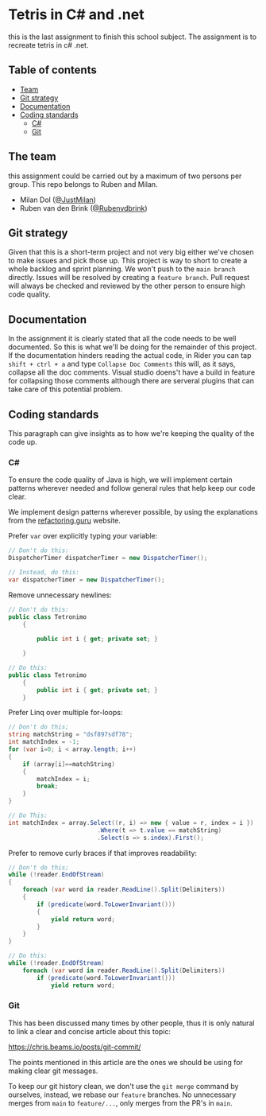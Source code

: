 # Tetris in C# and .net

this is the last assignment to finish this school subject.
The assignment is to recreate tetris in c# .net. 

## Table of contents

- [Team](#Team)
- [Git strategy](#git-strategy)
- [Documentation](#documentation)
- [Coding standards](#coding-standards)
    - [C#](#C#)
    - [Git](#git)


## The team

this assignment could be carried out by a maximum of two persons per group.
This repo belongs to Ruben and Milan.

- Milan Dol ([@JustMilan](https://github.com/JustMilan))
- Ruben van den Brink ([@Rubenvdbrink](https://github.com/Rubenvdbrink))

## Git strategy

Given that this is a short-term project and not very big either we've chosen to make issues and pick those up.
This project is way to short to create a whole backlog and sprint planning. 
We won't push to the `main branch` directly. Issues will be resolved by creating a `feature branch`. 
Pull request will always be checked and reviewed by the other person to ensure high code quality.

## Documentation

In the assignment it is clearly stated that all the code needs to be well documented. So this is what we'll be doing for the remainder of this project.
If the documentation hinders reading the actual code, in Rider you can tap `shift + ctrl + a`  and type `Collapse Doc Comments` this will, as it says, collapse all the doc comments.
Visual studio doens't have a build in feature for collapsing those comments although there are serveral plugins that can take care of this potential problem.

## Coding standards

This paragraph can give insights as to how we're keeping the quality of the code up.

### C#

To ensure the code quality of Java is high, we will implement certain patterns wherever needed and follow general rules that help keep our code clear.

We implement design patterns wherever possible, by using the explanations from the [refactoring.guru](https://refactoring.guru/) website.

Prefer `var` over explicitly typing your variable:

```c#
// Don't do this:
DispatcherTimer dispatcherTimer = new DispatcherTimer();

// Instead, do this:
var dispatcherTimer = new DispatcherTimer();
```

Remove unnecessary newlines:

```c#
// Don't do this:
public class Tetronimo
    {
    
        public int i { get; private set; }

    }

// Do this:
public class Tetronimo
    {
        public int i { get; private set; }
    }
```

Prefer Linq over multiple for-loops:

```c#
// Don't do this;
string matchString = "dsf897sdf78";
int matchIndex = -1;
for (var i=0; i < array.length; i++)
{
    if (array[i]==matchString)
    {
        matchIndex = i;
        break;
    }
}

// Do This:
int matchIndex = array.Select((r, i) => new { value = r, index = i })
                         .Where(t => t.value == matchString)
                         .Select(s => s.index).First();
```

Prefer to remove curly braces if that improves readability:

```c#
// Don't do this;
while (!reader.EndOfStream)
{
    foreach (var word in reader.ReadLine().Split(Delimiters))
    {
        if (predicate(word.ToLowerInvariant()))
        {
            yield return word;
        }
    }
}

// Do this:
while (!reader.EndOfStream)
    foreach (var word in reader.ReadLine().Split(Delimiters))
        if (predicate(word.ToLowerInvariant()))
            yield return word;
```

### Git

This has been discussed many times by other people, thus it is only natural to link a clear and concise article about this topic:

https://chris.beams.io/posts/git-commit/

The points mentioned in this article are the ones we should be using for making clear git messages.

To keep our git history clean, we don't use the `git merge` command by ourselves, instead, we rebase our `feature` branches. No unnecessary merges from `main` to `feature/...`, only merges from the PR's in `main`.
